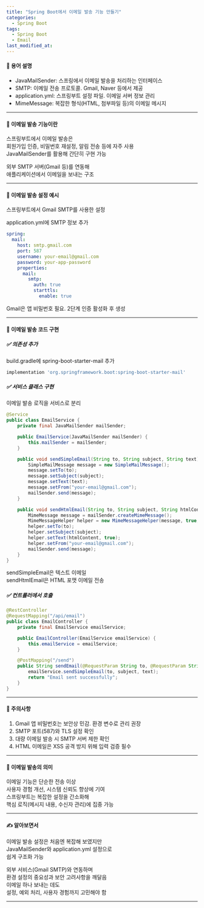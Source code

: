 ```yaml
---
title: "Spring Boot에서 이메일 발송 기능 만들기"
categories:
  - Spring Boot
tags:
  - Spring Boot
  - Email
last_modified_at:
---
```


#### 📌 용어 설명
- JavaMailSender: 스프링에서 이메일 발송을 처리하는 인터페이스
- SMTP: 이메일 전송 프로토콜. Gmail, Naver 등에서 제공
- application.yml: 스프링부트 설정 파일. 이메일 서버 정보 관리
- MimeMessage: 복잡한 형식(HTML, 첨부파일 등)의 이메일 메시지
  
---
#### 📌 이메일 발송 기능이란
스프링부트에서 이메일 발송은  
회원가입 인증, 비밀번호 재설정, 알림 전송 등에 자주 사용  
JavaMailSender를 활용해 간단히 구현 가능  

외부 SMTP 서버(Gmail 등)를 연동해  
애플리케이션에서 이메일을 보내는 구조  

---
#### 📌 이메일 발송 설정 예시
스프링부트에서 Gmail SMTP를 사용한 설정  

application.yml에 SMTP 정보 추가  
```yml  
spring:
  mail:
    host: smtp.gmail.com
    port: 587
    username: your-email@gmail.com
    password: your-app-password
    properties:
      mail:
        smtp:
          auth: true
          starttls:
            enable: true
```  

Gmail은 앱 비밀번호 필요. 2단계 인증 활성화 후 생성  

---
#### 📌 이메일 발송 코드 구현
##### ✅ 의존성 추가
build.gradle에 spring-boot-starter-mail 추가  
```groovy  
implementation 'org.springframework.boot:spring-boot-starter-mail'
```  

##### ✅ 서비스 클래스 구현
이메일 발송 로직을 서비스로 분리  
```java
@Service
public class EmailService {
    private final JavaMailSender mailSender;

    public EmailService(JavaMailSender mailSender) {
        this.mailSender = mailSender;
    }

    public void sendSimpleEmail(String to, String subject, String text) {
        SimpleMailMessage message = new SimpleMailMessage();
        message.setTo(to);
        message.setSubject(subject);
        message.setText(text);
        message.setFrom("your-email@gmail.com");
        mailSender.send(message);
    }

    public void sendHtmlEmail(String to, String subject, String htmlContent) throws MessagingException {
        MimeMessage message = mailSender.createMimeMessage();
        MimeMessageHelper helper = new MimeMessageHelper(message, true, "UTF-8");
        helper.setTo(to);
        helper.setSubject(subject);
        helper.setText(htmlContent, true);
        helper.setFrom("your-email@gmail.com");
        mailSender.send(message);
    }
}
```  

sendSimpleEmail은 텍스트 이메일  
sendHtmlEmail은 HTML 포맷 이메일 전송  

##### ✅ 컨트롤러에서 호출
```java  
@RestController
@RequestMapping("/api/email")
public class EmailController {
    private final EmailService emailService;

    public EmailController(EmailService emailService) {
        this.emailService = emailService;
    }

    @PostMapping("/send")
    public String sendEmail(@RequestParam String to, @RequestParam String subject, @RequestParam String text) {
        emailService.sendSimpleEmail(to, subject, text);
        return "Email sent successfully";
    }
}
```

---
#### 📌 주의사항
1. Gmail 앱 비밀번호는 보안상 민감. 환경 변수로 관리 권장  
2. SMTP 포트(587)와 TLS 설정 확인  
3. 대량 이메일 발송 시 SMTP 서버 제한 확인  
4. HTML 이메일은 XSS 공격 방지 위해 입력 검증 필수  

---
#### 📌 이메일 발송의 의미
이메일 기능은 단순한 전송 이상  
사용자 경험 개선, 시스템 신뢰도 향상에 기여  
스프링부트는 복잡한 설정을 간소화해  
핵심 로직(메시지 내용, 수신자 관리)에 집중 가능  

---
#### ✍ 알아보면서
이메일 발송 설정은 처음엔 복잡해 보였지만  
JavaMailSender와 application.yml 설정으로  
쉽게 구조화 가능  

외부 서비스(Gmail SMTP)와 연동하며  
환경 설정의 중요성과 보안 고려사항을 깨달음  
이메일 하나 보내는 데도  
설정, 예외 처리, 사용자 경험까지 고민해야 함   

---